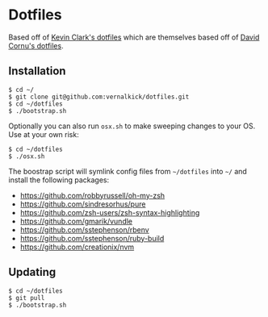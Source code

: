 # Dotfiles

Based off of [Kevin Clark's dotfiles](https://github.com/vernalkick/dotfiles) which are themselves based off of [David Cornu's dotfiles](https://github.com/davidcornu/dotfiles).

## Installation

```shell
$ cd ~/
$ git clone git@github.com:vernalkick/dotfiles.git
$ cd ~/dotfiles
$ ./bootstrap.sh
```

Optionally you can also run `osx.sh` to make sweeping changes to your OS. Use at your own risk:

```shell
$ cd ~/dotfiles
$ ./osx.sh
```

The boostrap script will symlink config files from `~/dotfiles` into `~/` and install the following packages:

- https://github.com/robbyrussell/oh-my-zsh
- https://github.com/sindresorhus/pure
- https://github.com/zsh-users/zsh-syntax-highlighting
- https://github.com/gmarik/vundle
- https://github.com/sstephenson/rbenv
- https://github.com/sstephenson/ruby-build
- https://github.com/creationix/nvm

## Updating

```shell
$ cd ~/dotfiles
$ git pull
$ ./bootstrap.sh
```

